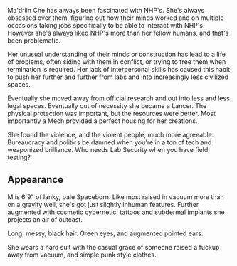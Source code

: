 Ma'driin Che has always been fascinated with NHP's. She's always obsessed over them, figuring out how their minds worked and on multiple occasions taking jobs specifically to be able to interact with NHP's. However she's always liked NHP's more than her fellow humans, and that's been problematic.

Her unusual understanding of their minds or construction has lead to a life of problems, often siding with them in conflict, or trying to free them when termination is required. Her lack of interpersonal skills has caused this habit to push her further and further from labs and into increasingly less civilized spaces.

Eventually she moved away from official research and out into less and less legal spaces. Eventually out of necessity she became a Lancer. The physical protection was important, but the resources were better. Most importantly a Mech provided a perfect housing for her creations.

She found the violence, and the violent people, much more agreeable. Bureaucracy and politics be damned when you're in a ton of tech and weaponized brilliance. Who needs Lab Security when you have field testing?

## Appearance 
M is 6'9" of lanky, pale Spaceborn. Like most raised in vacuum more than on a gravity well, she's got just slightly inhuman features. Further augmented with cosmetic cybernetic, tattoos and subdermal implants she projects an air of outcast. 

Long, messy, black hair. Green eyes, and augmented pointed ears.

She wears a hard suit with the casual grace of someone raised a fuckup away from vacuum, and simple punk style clothes.